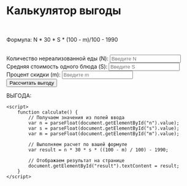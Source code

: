 <html>
<head>
    <title>Калькулятор выгоды</title>
</head>
<body>
    <h1>Калькулятор выгоды</h1>
    <br>
    <p>Формула: N * 30 * S * (100 - m)/100 - 1990<p>
    <br>
    <label for="n">Количество нереализованной еды (N):</label>
    <input type="number" id="n" placeholder="Введите N">
    <br>
    <label for="s">Средняя стоимость одного блюда (S):</label>
    <input type="number" id="s" placeholder="Введите S">
    <br>
    <label for="m">Процент скидки (m):</label>
    <input type="number" id="m" placeholder="Введите m">
    <br>
    <button onclick="calculate()">Рассчитать выгоду</button>
    <p>ВЫГОДА: <span id="result"></span></p>

    <script>
        function calculate() {
            // Получаем значения из полей ввода
            var n = parseFloat(document.getElementById("n").value);
            var s = parseFloat(document.getElementById("s").value);
            var m = parseFloat(document.getElementById("m").value);

            // Выполняем расчет по вашей формуле
            var result = n * 30 * s * ((100 - m) / 100) - 1990;

            // Отображаем результат на странице
            document.getElementById("result").textContent = result;
        }
    </script>
</body>
</html>
